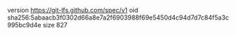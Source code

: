 version https://git-lfs.github.com/spec/v1
oid sha256:5abaacb3f0302d66a8e7a2f6903988f69e5450d4c94d7d7c84f5a3c995bc9d4e
size 827

